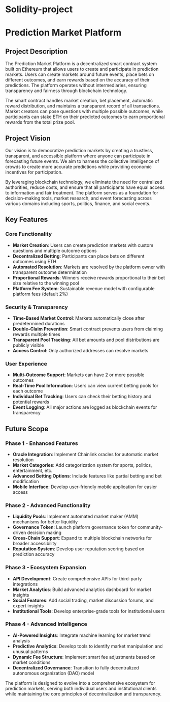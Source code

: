# Solidity-project
# Prediction Market Platform

## Project Description

The Prediction Market Platform is a decentralized smart contract system built on Ethereum that allows users to create and participate in prediction markets. Users can create markets around future events, place bets on different outcomes, and earn rewards based on the accuracy of their predictions. The platform operates without intermediaries, ensuring transparency and fairness through blockchain technology.

The smart contract handles market creation, bet placement, automatic reward distribution, and maintains a transparent record of all transactions. Market creators can pose questions with multiple possible outcomes, while participants can stake ETH on their predicted outcomes to earn proportional rewards from the total prize pool.

## Project Vision

Our vision is to democratize prediction markets by creating a trustless, transparent, and accessible platform where anyone can participate in forecasting future events. We aim to harness the collective intelligence of crowds to create more accurate predictions while providing economic incentives for participation. 

By leveraging blockchain technology, we eliminate the need for centralized authorities, reduce costs, and ensure that all participants have equal access to information and fair treatment. The platform serves as a foundation for decision-making tools, market research, and event forecasting across various domains including sports, politics, finance, and social events.

## Key Features

### Core Functionality
- **Market Creation**: Users can create prediction markets with custom questions and multiple outcome options
- **Decentralized Betting**: Participants can place bets on different outcomes using ETH
- **Automated Resolution**: Markets are resolved by the platform owner with transparent outcome determination
- **Proportional Rewards**: Winners receive rewards proportional to their bet size relative to the winning pool
- **Platform Fee System**: Sustainable revenue model with configurable platform fees (default 2%)

### Security & Transparency
- **Time-Based Market Control**: Markets automatically close after predetermined durations
- **Double-Claim Prevention**: Smart contract prevents users from claiming rewards multiple times
- **Transparent Pool Tracking**: All bet amounts and pool distributions are publicly visible
- **Access Control**: Only authorized addresses can resolve markets

### User Experience
- **Multi-Outcome Support**: Markets can have 2 or more possible outcomes
- **Real-Time Pool Information**: Users can view current betting pools for each outcome
- **Individual Bet Tracking**: Users can check their betting history and potential rewards
- **Event Logging**: All major actions are logged as blockchain events for transparency

## Future Scope

### Phase 1 - Enhanced Features
- **Oracle Integration**: Implement Chainlink oracles for automatic market resolution
- **Market Categories**: Add categorization system for sports, politics, entertainment, etc.
- **Advanced Betting Options**: Include features like partial betting and bet modification
- **Mobile Interface**: Develop user-friendly mobile application for easier access

### Phase 2 - Advanced Functionality  
- **Liquidity Pools**: Implement automated market maker (AMM) mechanisms for better liquidity
- **Governance Token**: Launch platform governance token for community-driven decision making
- **Cross-Chain Support**: Expand to multiple blockchain networks for broader accessibility
- **Reputation System**: Develop user reputation scoring based on prediction accuracy

### Phase 3 - Ecosystem Expansion
- **API Development**: Create comprehensive APIs for third-party integrations
- **Market Analytics**: Build advanced analytics dashboard for market insights
- **Social Features**: Add social trading, market discussion forums, and expert insights
- **Institutional Tools**: Develop enterprise-grade tools for institutional users

### Phase 4 - Advanced Intelligence
- **AI-Powered Insights**: Integrate machine learning for market trend analysis
- **Predictive Analytics**: Develop tools to identify market manipulation and unusual patterns
- **Dynamic Fee Structure**: Implement smart fee adjustments based on market conditions
- **Decentralized Governance**: Transition to fully decentralized autonomous organization (DAO) model

The platform is designed to evolve into a comprehensive ecosystem for prediction markets, serving both individual users and institutional clients while maintaining the core principles of decentralization and transparency.
